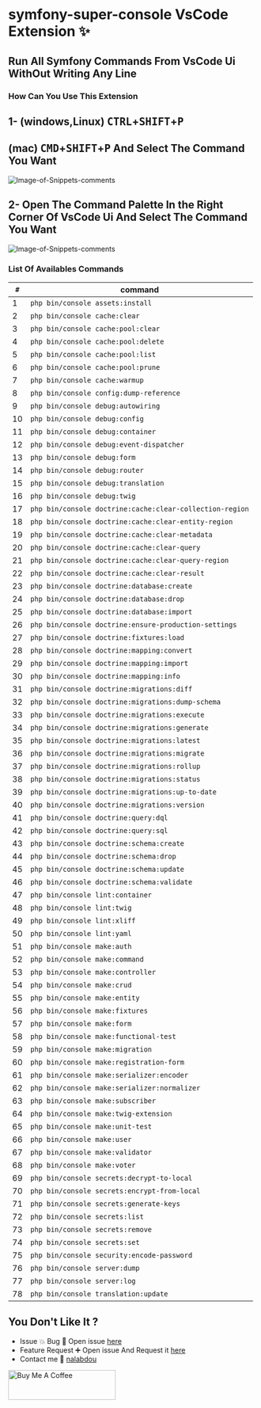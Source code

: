 # symfony-super-console VsCode Extension :sparkles:

## Run All Symfony Commands From VsCode Ui WithOut Writing Any Line 

### How Can You Use This Extension 

## 1- (windows,Linux) <kbd>CTRL</kbd>+<kbd>SHIFT</kbd>+<kbd>P</kbd>  
## (mac) <kbd>CMD</kbd>+<kbd>SHIFT</kbd>+<kbd>P</kbd>  And Select The Command You Want 

![Image-of-Snippets-comments](https://res.cloudinary.com/nalabdou/image/upload/v1585742454/ctrshitp.gif)

## 2- Open The Command Palette In the Right Corner Of VsCode Ui And Select The Command You Want

![Image-of-Snippets-comments](https://res.cloudinary.com/nalabdou/image/upload/v1585742465/commandp.gif)

### List Of Availables Commands

`#`|command
---|---
1|`php bin/console assets:install`
2|`php bin/console cache:clear`
3|`php bin/console cache:pool:clear`
4|`php bin/console cache:pool:delete`
5|`php bin/console cache:pool:list` 
6|`php bin/console cache:pool:prune` 
7|`php bin/console cache:warmup`
8|`php bin/console config:dump-reference `
9|`php bin/console debug:autowiring` 
10|`php bin/console debug:config`
11|`php bin/console debug:container`
12|`php bin/console debug:event-dispatcher`
13|`php bin/console debug:form`
14|`php bin/console debug:router`
15|`php bin/console debug:translation`
16|`php bin/console debug:twig`
17|`php bin/console doctrine:cache:clear-collection-region`
18|`php bin/console doctrine:cache:clear-entity-region`
19|`php bin/console doctrine:cache:clear-metadata`
20|`php bin/console doctrine:cache:clear-query`
21|`php bin/console doctrine:cache:clear-query-region`
22|`php bin/console doctrine:cache:clear-result`
23|`php bin/console doctrine:database:create`
24|`php bin/console doctrine:database:drop`
25|`php bin/console doctrine:database:import`
26|`php bin/console doctrine:ensure-production-settings`
27|`php bin/console doctrine:fixtures:load`
28|`php bin/console doctrine:mapping:convert` 
29|`php bin/console doctrine:mapping:import`
30|`php bin/console doctrine:mapping:info`
31|`php bin/console doctrine:migrations:diff`
32|`php bin/console doctrine:migrations:dump-schema`
33|`php bin/console doctrine:migrations:execute`
34|`php bin/console doctrine:migrations:generate`
35|`php bin/console doctrine:migrations:latest`
36|`php bin/console doctrine:migrations:migrate`
37|`php bin/console doctrine:migrations:rollup`
38|`php bin/console doctrine:migrations:status`
39|`php bin/console doctrine:migrations:up-to-date`
40|`php bin/console doctrine:migrations:version  `
41|`php bin/console doctrine:query:dql` 
42|`php bin/console doctrine:query:sql` 
43|`php bin/console doctrine:schema:create`
44|`php bin/console doctrine:schema:drop`
45|`php bin/console doctrine:schema:update`
46|`php bin/console doctrine:schema:validate`
47|`php bin/console lint:container`
48|`php bin/console lint:twig`
49|`php bin/console lint:xliff`
50|`php bin/console lint:yaml`
51|`php bin/console make:auth`
52|`php bin/console make:command`
53|`php bin/console make:controller`
54|`php bin/console make:crud`
55|`php bin/console make:entity`
56|`php bin/console make:fixtures`
57|`php bin/console make:form`
58|`php bin/console make:functional-test`
59|`php bin/console make:migration`
60|`php bin/console make:registration-form`
61|`php bin/console make:serializer:encoder`
62|`php bin/console make:serializer:normalizer`
63|`php bin/console make:subscriber`
64|`php bin/console make:twig-extension`
65|`php bin/console make:unit-test`
66|`php bin/console make:user`
67|`php bin/console make:validator`
68|`php bin/console make:voter`
69|`php bin/console secrets:decrypt-to-local`
70|`php bin/console secrets:encrypt-from-local`
71|`php bin/console secrets:generate-keys`
72|`php bin/console secrets:list`
73|`php bin/console secrets:remove`
74|`php bin/console secrets:set`
75|`php bin/console security:encode-password`
76|`php bin/console server:dump`
77|`php bin/console server:log`
78|`php bin/console translation:update`


## You Don't Like It ?

- Issue :boom:  Bug :bug: Open issue [here](https://github.com/nalabdou/Symfony-super-console/issues)
- Feature Request :heavy_plus_sign: Open issue And Request it [here](https://github.com/nalabdou/Symfony-super-console/issues)
- Contact me :speech_balloon: [nalabdou](mailto:hello@nalabdou.com)

<a href="https://www.buymeacoffee.com/nadim" target="_blank"><img src="https://cdn.buymeacoffee.com/buttons/v2/default-orange.png" alt="Buy Me A Coffee" style="height: 60px !important;width: 217px !important;" ></a>

